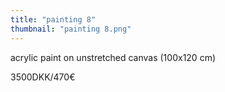 ```yaml
---
title: "painting 8"
thumbnail: "painting 8.png"
---
```

acrylic paint on unstretched canvas (100x120 cm)


3500DKK/470€